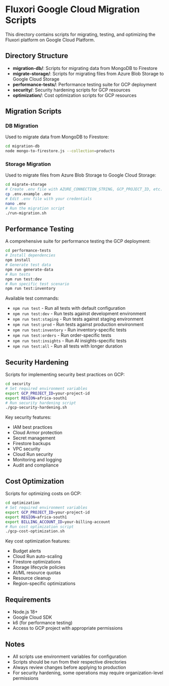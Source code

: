 # Fluxori Google Cloud Migration Scripts

This directory contains scripts for migrating, testing, and optimizing the Fluxori platform on Google Cloud Platform.

## Directory Structure

- **migration-db/**: Scripts for migrating data from MongoDB to Firestore
- **migrate-storage/**: Scripts for migrating files from Azure Blob Storage to Google Cloud Storage
- **performance-tests/**: Performance testing suite for GCP deployment
- **security/**: Security hardening scripts for GCP resources
- **optimization/**: Cost optimization scripts for GCP resources

## Migration Scripts

### DB Migration

Used to migrate data from MongoDB to Firestore:

```bash
cd migration-db
node mongo-to-firestore.js --collection=products
```

### Storage Migration

Used to migrate files from Azure Blob Storage to Google Cloud Storage:

```bash
cd migrate-storage
# Create .env file with AZURE_CONNECTION_STRING, GCP_PROJECT_ID, etc.
cp .env.example .env
# Edit .env file with your credentials
nano .env
# Run the migration script
./run-migration.sh
```

## Performance Testing

A comprehensive suite for performance testing the GCP deployment:

```bash
cd performance-tests
# Install dependencies
npm install
# Generate test data
npm run generate-data
# Run tests
npm run test:dev
# Run specific test scenario
npm run test:inventory
```

Available test commands:

- `npm run test` - Run all tests with default configuration
- `npm run test:dev` - Run tests against development environment
- `npm run test:staging` - Run tests against staging environment
- `npm run test:prod` - Run tests against production environment
- `npm run test:inventory` - Run inventory-specific tests
- `npm run test:orders` - Run order-specific tests
- `npm run test:insights` - Run AI insights-specific tests
- `npm run test:all` - Run all tests with longer duration

## Security Hardening

Scripts for implementing security best practices on GCP:

```bash
cd security
# Set required environment variables
export GCP_PROJECT_ID=your-project-id
export REGION=africa-south1
# Run security hardening script
./gcp-security-hardening.sh
```

Key security features:

- IAM best practices
- Cloud Armor protection
- Secret management
- Firestore backups
- VPC security
- Cloud Run security
- Monitoring and logging
- Audit and compliance

## Cost Optimization

Scripts for optimizing costs on GCP:

```bash
cd optimization
# Set required environment variables
export GCP_PROJECT_ID=your-project-id
export REGION=africa-south1
export BILLING_ACCOUNT_ID=your-billing-account
# Run cost optimization script
./gcp-cost-optimization.sh
```

Key cost optimization features:

- Budget alerts
- Cloud Run auto-scaling
- Firestore optimizations
- Storage lifecycle policies
- AI/ML resource quotas
- Resource cleanup
- Region-specific optimizations

## Requirements

- Node.js 18+
- Google Cloud SDK
- k6 (for performance testing)
- Access to GCP project with appropriate permissions

## Notes

- All scripts use environment variables for configuration
- Scripts should be run from their respective directories
- Always review changes before applying to production
- For security hardening, some operations may require organization-level permissions

